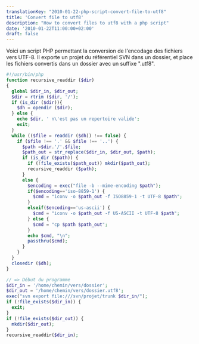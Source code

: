 ```yaml
---
translationKey: "2010-01-22-php-script-convert-file-to-utf8"
title: 'Convert file to utf8'
description: "How to convert files to utf8 with a php script"
date: '2010-01-22T11:00:00+02:00'
draft: false
---
```


Voici un script PHP permettant la conversion de l'encodage des fichiers vers UTF-8.
Il exporte un projet du référentiel SVN dans un dossier, et place les fichiers convertis dans un dossier avec un suffixe ".utf8".

```php
#!/usr/bin/php
function recursive_readdir ($dir)
{
  global $dir_in, $dir_out;
  $dir = rtrim ($dir, '/');
  if (is_dir ($dir)){
    $dh = opendir ($dir);
  } else {
    echo $dir, ' n\'est pas un repertoire valide';
    exit;
  }
  while (($file = readdir ($dh)) !== false) {
    if ($file !== '.' && $file !== '..') {
      $path =$dir.'/'.$file;
      $path_out = str_replace($dir_in, $dir_out, $path);
      if (is_dir ($path)) {
        if (!file_exists($path_out)) mkdir($path_out);
        recursive_readdir ($path);
      }
      else {
        $encoding = exec("file -b --mime-encoding $path");
        if($encoding=='iso-8859-1') {
          $cmd = "iconv -o $path_out -f ISO8859-1 -t UTF-8 $path";
        }
        elseif($encoding=='us-ascii') {
          $cmd = "iconv -o $path_out -f US-ASCII -t UTF-8 $path";
        } else {
          $cmd = "cp $path $path_out";
        }
        echo $cmd, "\n";
        passthru($cmd);
      }
    }
  }
  closedir ($dh);
}

// => Début du programme
$dir_in = '/home/chemin/vers/dossier';
$dir_out = '/home/chemin/vers/dossier.utf8';
exec("svn export file:///svn/projet/trunk $dir_in/");
if (!file_exists($dir_in)) {
  exit;
}
if (!file_exists($dir_out)) {
  mkdir($dir_out);
}
recursive_readdir($dir_in);
```
